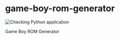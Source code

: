 # game-boy-rom-generator

![Checking Python application](https://github.com/ikarth/game-boy-rom-generator/workflows/Checking%20Python%20application/badge.svg)

Game Boy ROM Generator
